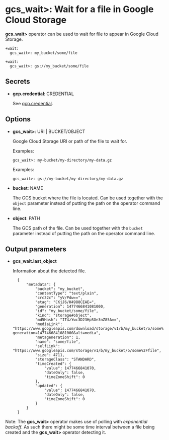 # gcs_wait>: Wait for a file in Google Cloud Storage

**gcs_wait>** operator can be used to wait for file to appear in Google Cloud Storage.

    +wait:
      gcs_wait>: my_bucket/some/file

    +wait:
      gcs_wait>: gs://my_bucket/some/file

## Secrets

* **gcp.credential**: CREDENTIAL

  See [gcp.credential](bq.html#secrets).

## Options

* **gcs_wait>**: URI | BUCKET/OBJECT

  Google Cloud Storage URI or path of the file to wait for.

  Examples:

  ```
  gcs_wait>: my-bucket/my-directory/my-data.gz
  ```

  Examples:

  ```
  gcs_wait>: gs://my-bucket/my-directory/my-data.gz
  ```

* **bucket**: NAME

  The GCS bucket where the file is located. Can be used together with the `object` parameter instead of putting the path on the operator command line.

* **object**: PATH

  The GCS path of the file. Can be used together with the `bucket` parameter instead of putting the path on the operator command line.


## Output parameters

* **gcs_wait.last_object**

  Information about the detected file.

        {
            "metadata": {
                "bucket": "my_bucket",
                "contentType": "text/plain",
                "crc32c": "yV/Pdw==",
                "etag": "CKjJ6/H4988CEAE=",
                "generation": 1477466841081000,
                "id": "my_bucket/some/file",
                "kind": "storage#object",
                "md5Hash": "IT4zYwc3D23HpSGe3nZ85A==",
                "mediaLink": "https://www.googleapis.com/download/storage/v1/b/my_bucket/o/some%2Ffile?generation=1477466841081000&alt=media",
                "metageneration": 1,
                "name": "some/file",
                "selfLink": "https://www.googleapis.com/storage/v1/b/my_bucket/o/some%2Ffile",
                "size": 4711,
                "storageClass": "STANDARD",
                "timeCreated": {
                    "value": 1477466841070,
                    "dateOnly": false,
                    "timeZoneShift": 0
                },
                "updated": {
                    "value": 1477466841070,
                    "dateOnly": false,
                    "timeZoneShift": 0
                }
            }
        }

Note: The **gcs_wait>** operator makes use of polling with *exponential backoff*. As such there might be some time interval between a file being created and the **gcs_wait>** operator detecting it.
